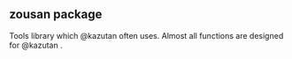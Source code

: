 ## zousan package

Tools library which @kazutan often uses. Almost all functions are
designed for @kazutan .
